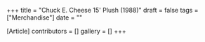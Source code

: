 +++
title = "Chuck E. Cheese 15' Plush (1988)"
draft = false
tags = ["Merchandise"]
date = ""

[Article]
contributors = []
gallery = []
+++